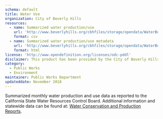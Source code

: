 ```yaml
---
schema: default
title: Water Use
organization: City of Beverly Hills
resources:
  - name: Summarized water production/use
    url: 'http://www.beverlyhills.org/cbhfiles/storage/opendata/WaterBoardReported.csv'
    format: csv
  - name: Summarized water production/use metadata
    url: 'http://www.beverlyhills.org/cbhfiles/storage/opendata/WaterBoardReportedMetadata.html'
    format: html
license: 'http://www.opendefinition.org/licenses/odc-pddl'
disclaimer: This product has been provided by the City of Beverly Hills on as as-is basis for informational purposes. No warranty is made by the City of Beverly Hills regarding specific accuracy, completeness, or fitness for any particular purpose or use of any data made available on the City’s Open Data Portal. The City reserves the right to discontinue availability of content on the Open Data Portal at any time and for any reason.
category:
  - Public Works
  - Environment
maintainer: Public Works Department
updateddate: November 2018
---
```

Summarized monthly water production and use data as reported to the California State Water Resources Control Board. Additional information and statewide data can be found at: <a href="https://www.waterboards.ca.gov/water_issues/programs/conservation_portal/conservation_reporting.html" target="_blank">Water Conservation and Production Reports</a>.
